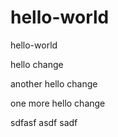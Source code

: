# hello-world
hello-world

hello change

another hello change

one more hello change

sdfasf
asdf
sadf
